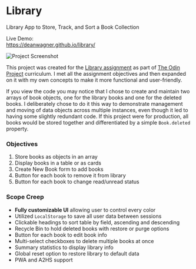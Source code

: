 # Library
Library App to Store, Track, and Sort a Book Collection

Live Demo:  
https://deanwagner.github.io/library/

![Project Screenshot](https://deanwagner.github.io/library/img/library-screenshot.png)

This project was created for the [Library assignment](https://www.theodinproject.com/paths/full-stack-javascript/courses/javascript/lessons/library) as part of [The Odin Project](https://www.theodinproject.com) curriculum. I met all the assignment objectives and then expanded on it with my own concepts to make it more functional and user-friendly.

If you view the code you may notice that I chose to create and maintain two arrays of book objects, one for the library books and one for the deleted books. I deliberately chose to do it this way to demonstrate management and moving of data objects across multiple instances, even though it led to having some slightly redundant code. If this project were for production, all books would be stored together and differentiated by a simple `Book.deleted` property.

### Objectives

1. Store books as objects in an array
2. Display books in a table or as cards
3. Create New Book form to add books
4. Button for each book to remove it from library
5. Button for each book to change read/unread status

### Scope Creep

* __Fully customizable UI__ allowing user to control every color
* Utilized `LocalStorage` to save all user data between sessions
* Clickable headings to sort table by field, ascending and descending
* Recycle Bin to hold deleted books with restore or purge options
* Button for each book to edit book info
* Multi-select checkboxes to delete multiple books at once
* Summary statistics to display library info
* Global reset option to restore library to default data
* PWA and A2HS support
